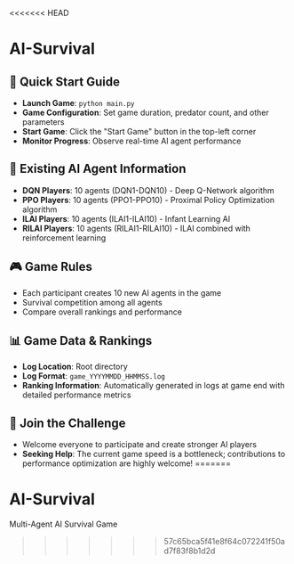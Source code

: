 <<<<<<< HEAD
# AI-Survival
## 🚀 Quick Start Guide

- **Launch Game**: `python main.py`
- **Game Configuration**: Set game duration, predator count, and other parameters
- **Start Game**: Click the "Start Game" button in the top-left corner
- **Monitor Progress**: Observe real-time AI agent performance

## 🤖 Existing AI Agent Information

- **DQN Players**: 10 agents (DQN1-DQN10) - Deep Q-Network algorithm
- **PPO Players**: 10 agents (PPO1-PPO10) - Proximal Policy Optimization algorithm
- **ILAI Players**: 10 agents (ILAI1-ILAI10) - Infant Learning AI
- **RILAI Players**: 10 agents (RILAI1-RILAI10) - ILAI combined with reinforcement learning

## 🎮 Game Rules

- Each participant creates 10 new AI agents in the game
- Survival competition among all agents
- Compare overall rankings and performance

## 📊 Game Data & Rankings

- **Log Location**: Root directory
- **Log Format**: `game_YYYYMMDD_HHMMSS.log`
- **Ranking Information**: Automatically generated in logs at game end with detailed performance metrics

## 🎉 Join the Challenge

- Welcome everyone to participate and create stronger AI players
- **Seeking Help**: The current game speed is a bottleneck; contributions to performance optimization are highly welcome! 
=======
# AI-Survival
Multi-Agent AI Survival Game
>>>>>>> 57c65bca5f41e8f64c072241f50ad7f83f8b1d2d

